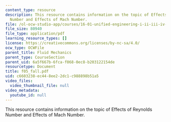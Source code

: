 ```yaml
---
content_type: resource
description: This resource contains information on the topic of Effects of Reynolds
  Number and Effects of Mach Number.
file: /ol-ocw-studio-app/courses/16-01-unified-engineering-i-ii-iii-iv-fall-2005-spring-2006/c6603238ec448ee22dc1c988898b51a5_f05_fall.pdf
file_size: 80940
file_type: application/pdf
learning_resource_types: []
license: https://creativecommons.org/licenses/by-nc-sa/4.0/
ocw_type: OCWFile
parent_title: Fluid Mechanics
parent_type: CourseSection
parent_uid: 6a5f667b-6fca-f068-0ec8-b203122154de
resourcetype: Document
title: f05_fall.pdf
uid: c6603238-ec44-8ee2-2dc1-c988898b51a5
video_files:
  video_thumbnail_file: null
video_metadata:
  youtube_id: null
---
```

This resource contains information on the topic of Effects of Reynolds Number and Effects of Mach Number.